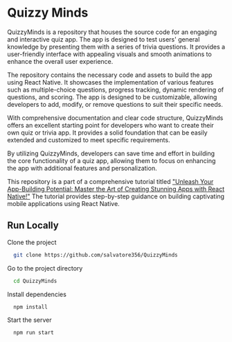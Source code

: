 
# Quizzy Minds

QuizzyMinds is a repository that houses the source code for an engaging and interactive quiz app. The app is designed to test users' general knowledge by presenting them with a series of trivia questions. It provides a user-friendly interface with appealing visuals and smooth animations to enhance the overall user experience.

The repository contains the necessary code and assets to build the app using React Native. It showcases the implementation of various features such as multiple-choice questions, progress tracking, dynamic rendering of questions, and scoring. The app is designed to be customizable, allowing developers to add, modify, or remove questions to suit their specific needs.

With comprehensive documentation and clear code structure, QuizzyMinds offers an excellent starting point for developers who want to create their own quiz or trivia app. It provides a solid foundation that can be easily extended and customized to meet specific requirements.

By utilizing QuizzyMinds, developers can save time and effort in building the core functionality of a quiz app, allowing them to focus on enhancing the app with additional features and personalization.

This repository is a part of a comprehensive tutorial titled ["Unleash Your App-Building Potential: Master the Art of Creating Stunning Apps with React Native!"](https://blog.salvatorelabs.com/unleash-your-app-building-potential-master-the-art-of-creating-stunning-apps-with-react-native/) The tutorial provides step-by-step guidance on building captivating mobile applications using React Native.

## Run Locally

Clone the project

```bash
  git clone https://github.com/salvatore356/QuizzyMinds
```

Go to the project directory

```bash
  cd QuizzyMinds
```

Install dependencies

```bash
  npm install
```

Start the server

```bash
  npm run start
```

